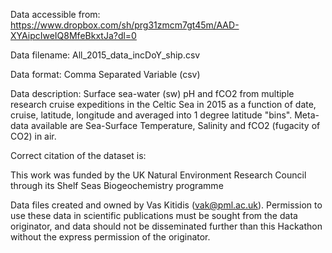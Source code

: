 Data accessible from: https://www.dropbox.com/sh/prg31zmcm7gt45m/AAD-XYAipcIweIQ8MfeBkxtJa?dl=0

Data filename: All_2015_data_incDoY_ship.csv

Data format: Comma Separated Variable (csv)

Data description: Surface sea-water (sw) pH and fCO2 from multiple research cruise expeditions in the Celtic Sea in 2015 as a function of date, cruise, latitude, longitude and averaged into 1 degree latitude "bins". Meta-data available are Sea-Surface Temperature, Salinity and fCO2 (fugacity of CO2) in air.

Correct citation of the dataset is: 

This work was funded by the UK Natural Environment Research Council through its Shelf Seas Biogeochemistry programme

Data files created and owned by Vas Kitidis (vak@pml.ac.uk). Permission to use these data in scientific publications must be sought from the data originator, and data should not be disseminated further than this Hackathon without the express permission of the originator.

